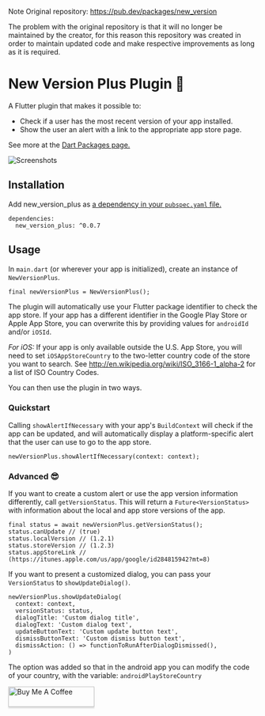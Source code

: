 Note
Original repository: https://pub.dev/packages/new_version

The problem with the original repository is that it will no longer be maintained by the creator, for this reason this repository was created in order to maintain updated code and make respective improvements as long as it is required.

# New Version Plus Plugin 🎉

A Flutter plugin that makes it possible to:
* Check if a user has the most recent version of your app installed.
* Show the user an alert with a link to the appropriate app store page.

See more at the [Dart Packages page.](https://pub.dartlang.org/packages/new_version_plus)

![Screenshots](screenshots/both.png)

## Installation
Add new_version_plus as [a dependency in your `pubspec.yaml` file.](https://flutter.io/using-packages/)
```
dependencies:
  new_version_plus: ^0.0.7
```

## Usage
In `main.dart` (or wherever your app is initialized), create an instance of `NewVersionPlus`.

`final newVersionPlus = NewVersionPlus();`

The plugin will automatically use your Flutter package identifier to check the app store. If your app has a different identifier in the Google Play Store or Apple App Store, you can overwrite this by providing values for `androidId` and/or `iOSId`.

*For iOS:* If your app is only available outside the U.S. App Store, you will need to set `iOSAppStoreCountry` to the two-letter country code of the store you want to search. See http://en.wikipedia.org/wiki/ISO_3166-1_alpha-2 for a list of ISO Country Codes.

You can then use the plugin in two ways.

### Quickstart
Calling `showAlertIfNecessary` with your app's `BuildContext` will check if the app can be updated, and will automatically display a platform-specific alert that the user can use to go to the app store.

`newVersionPlus.showAlertIfNecessary(context: context);`

### Advanced 😎
If you want to create a custom alert or use the app version information differently, call `getVersionStatus`. This will return a `Future<VersionStatus>` with information about the local and app store versions of the app.
```
final status = await newVersionPlus.getVersionStatus();
status.canUpdate // (true)
status.localVersion // (1.2.1)
status.storeVersion // (1.2.3)
status.appStoreLink // (https://itunes.apple.com/us/app/google/id284815942?mt=8)
```

If you want to present a customized dialog, you can pass your `VersionStatus` to `showUpdateDialog()`.
```
newVersionPlus.showUpdateDialog(
  context: context, 
  versionStatus: status,
  dialogTitle: 'Custom dialog title',
  dialogText: 'Custom dialog text',
  updateButtonText: 'Custom update button text',
  dismissButtonText: 'Custom dismiss button text',
  dismissAction: () => functionToRunAfterDialogDismissed(),
)
```

The option was added so that in the android app you can modify the code of your country, with the variable: `androidPlayStoreCountry`

<a href="https://www.buymeacoffee.com/codesfirst" target="_blank"><img src="https://www.buymeacoffee.com/assets/img/custom_images/orange_img.png" alt="Buy Me A Coffee" style="height: 41px !important;width: 174px !important;box-shadow: 0px 3px 2px 0px rgba(190, 190, 190, 0.5) !important;-webkit-box-shadow: 0px 3px 2px 0px rgba(190, 190, 190, 0.5) !important;" ></a>